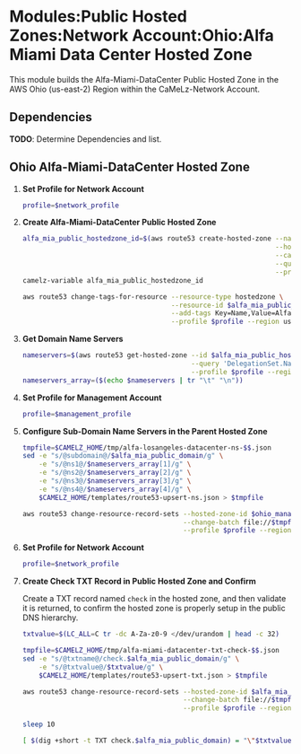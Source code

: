 # Modules:Public Hosted Zones:Network Account:Ohio:Alfa Miami Data Center Hosted Zone

This module builds the Alfa-Miami-DataCenter Public Hosted Zone in the AWS Ohio (us-east-2) Region within the
CaMeLz-Network Account.

## Dependencies

**TODO**: Determine Dependencies and list.

## Ohio Alfa-Miami-DataCenter Hosted Zone

1. **Set Profile for Network Account**

    ```bash
    profile=$network_profile
    ```

1. **Create Alfa-Miami-DataCenter Public Hosted Zone**

    ```bash
    alfa_mia_public_hostedzone_id=$(aws route53 create-hosted-zone --name $alfa_mia_public_domain \
                                                                   --hosted-zone-config Comment="Public Zone for $alfa_mia_public_domain",PrivateZone=false \
                                                                   --caller-reference $(date +%s) \
                                                                   --query 'HostedZone.Id' \
                                                                   --profile $profile --region us-east-1 --output text | cut -f3 -d /)
    camelz-variable alfa_mia_public_hostedzone_id

    aws route53 change-tags-for-resource --resource-type hostedzone \
                                         --resource-id $alfa_mia_public_hostedzone_id \
                                         --add-tags Key=Name,Value=Alfa-Miami-DataCenter-PublicHostedZone Key=Company,Value=Alfa Key=Environment,Value=Network \
                                         --profile $profile --region us-east-1 --output text
    ```

1. **Get Domain Name Servers**

    ```bash
    nameservers=$(aws route53 get-hosted-zone --id $alfa_mia_public_hostedzone_id \
                                              --query 'DelegationSet.NameServers' \
                                              --profile $profile --region us-east-1 --output text)
    nameservers_array=($(echo $nameservers | tr "\t" "\n"))
    ```

1. **Set Profile for Management Account**

    ```bash
    profile=$management_profile
    ```

1. **Configure Sub-Domain Name Servers in the Parent Hosted Zone**

    ```bash
    tmpfile=$CAMELZ_HOME/tmp/alfa-losangeles-datacenter-ns-$$.json
    sed -e "s/@subdomain@/$alfa_mia_public_domain/g" \
        -e "s/@ns1@/$nameservers_array[1]/g" \
        -e "s/@ns2@/$nameservers_array[2]/g" \
        -e "s/@ns3@/$nameservers_array[3]/g" \
        -e "s/@ns4@/$nameservers_array[4]/g" \
        $CAMELZ_HOME/templates/route53-upsert-ns.json > $tmpfile

    aws route53 change-resource-record-sets --hosted-zone-id $ohio_management_public_hostedzone_id \
                                            --change-batch file://$tmpfile \
                                            --profile $profile --region us-east-1 --output text
    ```

1. **Set Profile for Network Account**

    ```bash
    profile=$network_profile
    ```

1. **Create Check TXT Record in Public Hosted Zone and Confirm**

   Create a TXT record named `check` in the hosted zone, and then validate it is returned, to confirm the hosted zone is
   properly setup in the public DNS hierarchy.

    ```bash
    txtvalue=$(LC_ALL=C tr -dc A-Za-z0-9 </dev/urandom | head -c 32)

    tmpfile=$CAMELZ_HOME/tmp/alfa-miami-datacenter-txt-check-$$.json
    sed -e "s/@txtname@/check.$alfa_mia_public_domain/g" \
        -e "s/@txtvalue@/$txtvalue/g" \
        $CAMELZ_HOME/templates/route53-upsert-txt.json > $tmpfile

    aws route53 change-resource-record-sets --hosted-zone-id $alfa_mia_public_hostedzone_id \
                                            --change-batch file://$tmpfile \
                                            --profile $profile --region us-east-1 --output text

    sleep 10

    [ $(dig +short -t TXT check.$alfa_mia_public_domain) = "\"$txtvalue\"" ] && echo "Check confirmed"
    ```
